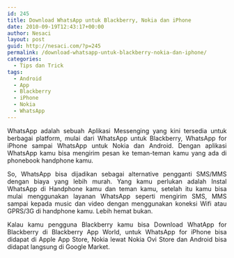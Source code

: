 ```yaml
---
id: 245
title: Download WhatsApp untuk Blackberry, Nokia dan iPhone
date: 2010-09-19T12:43:17+00:00
author: Nesaci
layout: post
guid: http://nesaci.com/?p=245
permalink: /download-whatsapp-untuk-blackberry-nokia-dan-iphone/
categories:
  - Tips dan Trick
tags:
  - Android
  - App
  - Blackberry
  - iPhone
  - Nokia
  - WhatsApp
---
```

<p style="text-align: justify;">
  WhatsApp adalah sebuah Aplikasi Messenging yang kini tersedia untuk berbagai platform, mulai dari WhatsApp untuk Blackberry, WhatsApp for iPhone sampai WhatsApp untuk Nokia dan Android. Dengan aplikasi WhatsApp kamu bisa mengirim pesan ke teman-teman kamu yang ada di phonebook handphone kamu.
</p>

<p style="text-align: justify;">
  So, WhatsApp bisa dijadikan sebagai alternative pengganti SMS/MMS dengan biaya yang lebih murah. Yang kamu perlukan adalah Instal WhatsApp di Handphone kamu dan teman kamu, setelah itu kamu bisa mulai menggunakan layanan WhatsApp seperti mengirim SMS, MMS sampai kepada music dan video dengan menggunakan koneksi Wifi atau GPRS/3G di handphone kamu. Lebih hemat bukan.
</p>

<p style="text-align: justify;">
  Kalau kamu pengguna Blackberry kamu bisa Download WhatApp for Blackberry di Blackberry App World, untuk WhatsApp for iPhone bisa didapat di Apple App Store, Nokia lewat Nokia Ovi Store dan Android bisa didapat langsung di Google Market.
</p>
